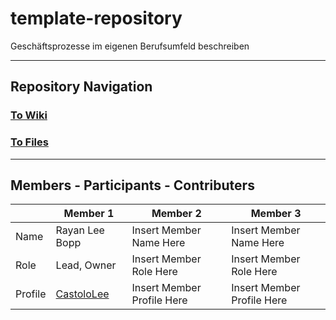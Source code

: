# template-repository
Geschäftsprozesse im eigenen Berufsumfeld beschreiben

---

## Repository Navigation

### [To Wiki]()

### [To Files]()

---

## Members - Participants - Contributers

|         | Member 1                   | Member 2                   | Member 3                   |
|---------|----------------------------|----------------------------|----------------------------|
| Name    | Rayan Lee Bopp             | Insert Member Name Here    | Insert Member Name Here    |
| Role    | Lead, Owner                | Insert Member Role Here    | Insert Member Role Here    |
| Profile | [CastoloLee](https://github.com/CastoloLee) |Insert Member Profile Here | Insert Member Profile Here |

            

